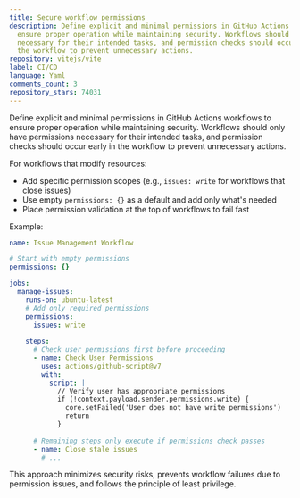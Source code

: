 ```yaml
---
title: Secure workflow permissions
description: Define explicit and minimal permissions in GitHub Actions workflows to
  ensure proper operation while maintaining security. Workflows should only have permissions
  necessary for their intended tasks, and permission checks should occur early in
  the workflow to prevent unnecessary actions.
repository: vitejs/vite
label: CI/CD
language: Yaml
comments_count: 3
repository_stars: 74031
---
```


Define explicit and minimal permissions in GitHub Actions workflows to ensure proper operation while maintaining security. Workflows should only have permissions necessary for their intended tasks, and permission checks should occur early in the workflow to prevent unnecessary actions.

For workflows that modify resources:
- Add specific permission scopes (e.g., `issues: write` for workflows that close issues)
- Use empty `permissions: {}` as a default and add only what's needed
- Place permission validation at the top of workflows to fail fast

Example:
```yaml
name: Issue Management Workflow

# Start with empty permissions
permissions: {}

jobs:
  manage-issues:
    runs-on: ubuntu-latest
    # Add only required permissions
    permissions:
      issues: write
    
    steps:
      # Check user permissions first before proceeding
      - name: Check User Permissions
        uses: actions/github-script@v7
        with:
          script: |
            // Verify user has appropriate permissions
            if (!context.payload.sender.permissions.write) {
              core.setFailed('User does not have write permissions')
              return
            }
            
      # Remaining steps only execute if permissions check passes
      - name: Close stale issues
        # ...
```

This approach minimizes security risks, prevents workflow failures due to permission issues, and follows the principle of least privilege.